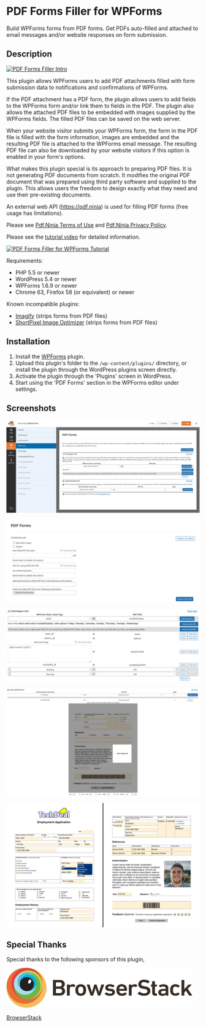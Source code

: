 # PDF Forms Filler for WPForms

Build WPForms forms from PDF forms. Get PDFs auto-filled and attached to email messages and/or website responses on form submission.

## Description

[![PDF Forms Filler Intro](https://img.youtube.com/vi/PhcPZwDXlh8/0.jpg)](https://www.youtube.com/watch?v=PhcPZwDXlh8 "PDF Forms Filler Intro")

This plugin allows WPForms users to add PDF attachments filled with form submission data to notifications and confirmations of WPForms.

If the PDF attachment has a PDF form, the plugin allows users to add fields to the WPForms form and/or link them to fields in the PDF. The plugin also allows the attached PDF files to be embedded with images supplied by the WPForms fields. The filled PDF files can be saved on the web server.

When your website visitor submits your WPForms form, the form in the PDF file is filled with the form information, images are embedded and the resulting PDF file is attached to the WPForms email message. The resulting PDF file can also be downloaded by your website visitors if this option is enabled in your form's options.

What makes this plugin special is its approach to preparing PDF files. It is not generating PDF documents from scratch. It modifies the original PDF document that was prepared using third party software and supplied to the plugin. This allows users the freedom to design exactly what they need and use their pre-existing documents.

An external web API (https://pdf.ninja) is used for filling PDF forms (free usage has limitations).

Please see [Pdf.Ninja Terms of Use](https://pdf.ninja/#terms) and [Pdf.Ninja Privacy Policy](https://pdf.ninja/#privacy).

Please see the [tutorial video](https://youtu.be/3V2k7ITVNlo) for detailed information.

[![PDF Forms Filler for WPForms Tutorial](https://img.youtube.com/vi/3V2k7ITVNlo/0.jpg)](https://www.youtube.com/watch?v=3V2k7ITVNlo "PDF Forms Filler for WPForms Tutorial")

Requirements:
* PHP 5.5 or newer
* WordPress 5.4 or newer
* WPForms 1.6.9 or newer
* Chrome 63, Firefox 58 (or equivalent) or newer

Known incompatible plugins:
* [Imagify](https://wordpress.org/plugins/imagify/) (strips forms from PDF files)
* [ShortPixel Image Optimizer](https://wordpress.org/plugins/shortpixel-image-optimiser/) (strips forms from PDF files)

## Installation

1. Install the [WPForms](https://wordpress.org/plugins/wpforms-lite/) plugin.
2. Upload this plugin's folder to the `/wp-content/plugins/` directory, or install the plugin through the WordPress plugins screen directly.
3. Activate the plugin through the 'Plugins' screen in WordPress.
4. Start using the 'PDF Forms' section in the WPForms editor under settings.

## Screenshots

![PDF Forms section is available to access PDF attachments interface](assets/screenshot-1.png?raw=true)

![PDF attachment interface that allows users to attach PDF files and set attachment options](assets/screenshot-2.png?raw=true)

![Field Mapper Tool that allows users to generate and map fields, smart tags and values](assets/screenshot-3.png?raw=true)

![Image Embedding Tool that allows users to embed images into PDFs](assets/screenshot-4.png?raw=true)

![Filled PDF file](assets/screenshot-5.png?raw=true)

## Special Thanks

Special thanks to the following sponsors of this plugin,

[![BrowserStack](assets/BrowserStack.png)](https://www.browserstack.com/)

[BrowserStack](https://www.browserstack.com/)
